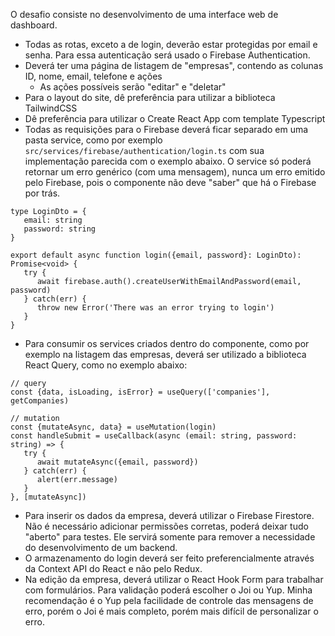 O desafio consiste no desenvolvimento de uma interface web de dashboard.

- Todas as rotas, exceto a de login, deverão estar protegidas por email e senha. Para essa autenticação será usado o Firebase Authentication.
- Deverá ter uma página de listagem de "empresas", contendo as colunas ID, nome, email, telefone e ações
  - As ações possíveis serão "editar" e "deletar"
- Para o layout do site, dê preferência para utilizar a biblioteca TailwindCSS
- Dê preferência para utilizar o Create React App com template Typescript
- Todas as requisições para o Firebase deverá ficar separado em uma pasta service, como por exemplo `src/services/firebase/authentication/login.ts` com sua implementação parecida com o exemplo abaixo. O service só poderá retornar um erro genérico (com uma mensagem), nunca um erro emitido pelo Firebase, pois o componente não deve "saber" que há o Firebase por trás.

```tsx
type LoginDto = {
   email: string
   password: string
}

export default async function login({email, password}: LoginDto): Promise<void> {
   try {
      await firebase.auth().createUserWithEmailAndPassword(email, password)
   } catch(err) {
      throw new Error('There was an error trying to login')
   }
}
```

- Para consumir os services criados dentro do componente, como por exemplo na listagem das empresas, deverá ser utilizado a biblioteca React Query, como no exemplo abaixo:

```tsx
// query
const {data, isLoading, isError} = useQuery(['companies'], getCompanies)

// mutation
const {mutateAsync, data} = useMutation(login)
const handleSubmit = useCallback(async (email: string, password: string) => {
   try {
      await mutateAsync({email, password})
   } catch(err) {
      alert(err.message)
   }
}, [mutateAsync])
```

- Para inserir os dados da empresa, deverá utilizar o Firebase Firestore. Não é necessário adicionar permissões corretas, poderá deixar tudo "aberto" para testes. Ele servirá somente para remover a necessidade do desenvolvimento de um backend.
- O armazenamento do login deverá ser feito preferencialmente através da Context API do React e não pelo Redux.
- Na edição da empresa, deverá utilizar o React Hook Form para trabalhar com formulários. Para validação poderá escolher o Joi ou Yup. Minha recomendação é o Yup pela facilidade de controle das mensagens de erro, porém o Joi é mais completo, porém mais difícil de personalizar o erro.